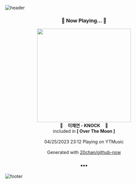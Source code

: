 ![header](https://capsule-render.vercel.app/api?type=wave&height=170&section=header&fontColor=090707&fontAlignX=45&fontAlignY=65&fontSize=100)

<h3 align="center">🎵 Now Playing... 🎵</h3>
<p align="center">
  <a href="https://music.youtube.com/watch?v=TZAukN4oqsM">
    <img width="300" src="https://lh3.googleusercontent.com/udSFAPIjy0BG97aZRWfrZ9MPxi0_Pq7FVP5RHEe0wVKd3lLVoaoHOyuy8_lsuOrumMqrG1S_FDNbDa38">
  </a>
  <br>
  🎵&nbsp&nbsp&nbsp <b>이채연 - KNOCK</b> &nbsp&nbsp&nbsp🎵
  <br>
  included in <b>[ Over The Moon ]</b>
  
  <br />
  <br />
  04/25/2023 23:12 Playing on YTMusic
  <br />
  <br />
  Generated with <a href="https://github.com/20chan/github-now">20chan/github-now</a>
</p>

<h3 align="center">•••</h3>

![footer](https://capsule-render.vercel.app/api?type=wave&height=150&section=footer)
